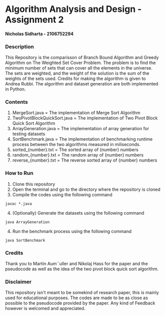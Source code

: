 # Algorithm Analysis and Design - Assignment 2
#### Nicholas Sidharta - 2106752294

### Description
This Repository is the comparisson of Branch Bound Algorithm and Greedy Algorithm on The Weighted Set Cover Problem. The problem is to find the minimum number of sets that can cover all the elements in the universe. The sets are weighted, and the weight of the solution is the sum of the weights of the sets used. Credits for making the algorithm is given to Andrea Rubbi. The algorithm and dataset generation are both implemented in Python.

### Contents
1. MergeSort.java = The implementation of Merge Sort Algorithm
2. TwoPivotBlockQuickSort.java = The implementation of Two Pivot Block Quick Sort Algorithm
3. ArrayGeneration.java = The implementation of array generation for testing datasets
4. SortBenchmark.java = The implementation of benchmarking runtime process between the two algorithms measured in miliseconds.
5. sorted_{number}.txt = The sorted array of {number} numbers
6. random_{number}.txt = The random array of {number} numbers
7. reverse_{number}.txt = The reverse sorted array of {number} numbers

### How to Run
1. Clone this repository
2. Open the terminal and go to the directory where the repository is cloned
3. Compile the codes using the following command
```
javac *.java
```
4. (Optionally) Generate the datasets using the following command
```
java ArrayGeneration
```
4. Run the benchmark process using the following command
```
java SortBenchmark
```

### Credits
Thank you to Martin Aum¨uller and Nikolaj Hass for the paper and the pseudocode as well as the idea of the two pivot block quick sort algorithm.

### Disclaimer
This repository isn't meant to be somekind of research paper, this is mainly used for educational purposes. The codes are made to be as close as possible to the pseudocode provided by the paper. Any kind of Feedback however is welcomed and appreciated.